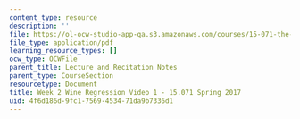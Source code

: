```yaml
---
content_type: resource
description: ''
file: https://ol-ocw-studio-app-qa.s3.amazonaws.com/courses/15-071-the-analytics-edge-spring-2017/4f6d186d9fc17569453471da9b7336d1_MIT15_071S17_Unit2_WineRegression.pdf
file_type: application/pdf
learning_resource_types: []
ocw_type: OCWFile
parent_title: Lecture and Recitation Notes
parent_type: CourseSection
resourcetype: Document
title: Week 2 Wine Regression Video 1 - 15.071 Spring 2017
uid: 4f6d186d-9fc1-7569-4534-71da9b7336d1
---
```

